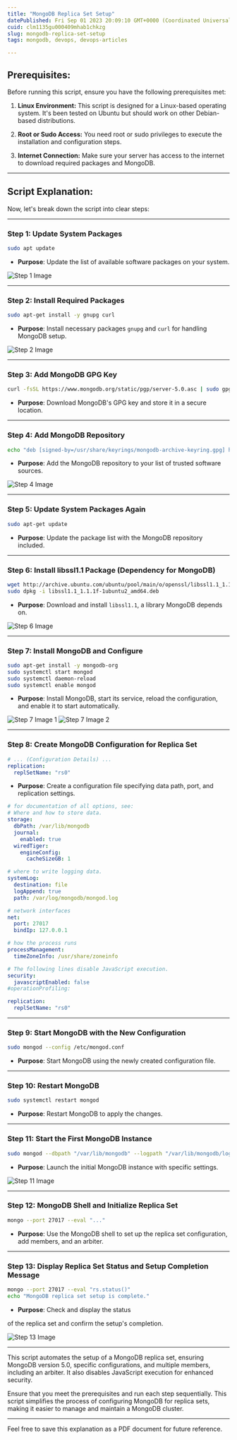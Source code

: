 ```yaml
---
title: "MongoDB Replica Set Setup"
datePublished: Fri Sep 01 2023 20:09:10 GMT+0000 (Coordinated Universal Time)
cuid: clm1135gu000409mhab1chkzg
slug: mongodb-replica-set-setup
tags: mongodb, devops, devops-articles

---
```



## **Prerequisites:**

Before running this script, ensure you have the following prerequisites met:

1. **Linux Environment:** This script is designed for a Linux-based operating system. It's been tested on Ubuntu but should work on other Debian-based distributions.

2. **Root or Sudo Access:** You need root or sudo privileges to execute the installation and configuration steps.

3. **Internet Connection:** Make sure your server has access to the internet to download required packages and MongoDB.

---

## **Script Explanation:**

Now, let's break down the script into clear steps:

---

### **Step 1: Update System Packages**

```bash
sudo apt update
```

- **Purpose**: Update the list of available software packages on your system.

![Step 1 Image](https://cdn.hashnode.com/res/hashnode/image/upload/v1693598354875/0fcb1ec5-2ea1-4d5b-ba63-e40dfa783184.png)

---

### **Step 2: Install Required Packages**

```bash
sudo apt-get install -y gnupg curl
```

- **Purpose**: Install necessary packages `gnupg` and `curl` for handling MongoDB setup.

![Step 2 Image](https://cdn.hashnode.com/res/hashnode/image/upload/v1693598382830/79c5c865-083b-4a74-b090-c30953c78631.png)

---

### **Step 3: Add MongoDB GPG Key**

```bash
curl -fsSL https://www.mongodb.org/static/pgp/server-5.0.asc | sudo gpg --dearmor -o /usr/share/keyrings/mongodb-archive-keyring.gpg
```

- **Purpose**: Download MongoDB's GPG key and store it in a secure location.

---

### **Step 4: Add MongoDB Repository**

```bash
echo "deb [signed-by=/usr/share/keyrings/mongodb-archive-keyring.gpg] https://repo.mongodb.org/apt/ubuntu focal/mongodb-org/5.0 multiverse" | sudo tee /etc/apt/sources.list.d/mongodb-org-5.0.list
```

- **Purpose**: Add the MongoDB repository to your list of trusted software sources.

![Step 4 Image](https://cdn.hashnode.com/res/hashnode/image/upload/v1693598427155/53fb417d-6323-4b34-81c7-df775c5f2e7e.png)

---

### **Step 5: Update System Packages Again**

```bash
sudo apt-get update
```

- **Purpose**: Update the package list with the MongoDB repository included.

---

### **Step 6: Install libssl1.1 Package (Dependency for MongoDB)**

```bash
wget http://archive.ubuntu.com/ubuntu/pool/main/o/openssl/libssl1.1_1.1.1f-1ubuntu2_amd64.deb
sudo dpkg -i libssl1.1_1.1.1f-1ubuntu2_amd64.deb
```

- **Purpose**: Download and install `libssl1.1`, a library MongoDB depends on.

![Step 6 Image](https://cdn.hashnode.com/res/hashnode/image/upload/v1693598445330/101b5420-0870-4905-96bd-bb00b29f4385.png)

---

### **Step 7: Install MongoDB and Configure**

```bash
sudo apt-get install -y mongodb-org
sudo systemctl start mongod
sudo systemctl daemon-reload
sudo systemctl enable mongod
```

- **Purpose**: Install MongoDB, start its service, reload the configuration, and enable it to start automatically.

![Step 7 Image 1](https://cdn.hashnode.com/res/hashnode/image/upload/v1693598466260/63ba183d-e75f-4b8a-b117-37c0196a7468.png)
![Step 7 Image 2](https://cdn.hashnode.com/res/hashnode/image/upload/v1693598482847/ea89cf02-997b-43fa-9eb2-227c23b4cf9d.png)

---

### **Step 8: Create MongoDB Configuration for Replica Set**

```yaml
# ... (Configuration Details) ...
replication:
  replSetName: "rs0"
```

- **Purpose**: Create a configuration file specifying data path, port, and replication settings.

```yaml
# for documentation of all options, see:
# Where and how to store data.
storage:
  dbPath: /var/lib/mongodb
  journal:
    enabled: true
  wiredTiger:
    engineConfig:
      cacheSizeGB: 1

# where to write logging data.
systemLog:
  destination: file
  logAppend: true
  path: /var/log/mongodb/mongod.log

# network interfaces
net:
  port: 27017
  bindIp: 127.0.0.1

# how the process runs
processManagement:
  timeZoneInfo: /usr/share/zoneinfo

# The following lines disable JavaScript execution.
security:
  javascriptEnabled: false
#operationProfiling:

replication:
  replSetName: "rs0"
```

---

### **Step 9: Start MongoDB with the New Configuration**

```bash
sudo mongod --config /etc/mongod.conf
```

- **Purpose**: Start MongoDB using the newly created configuration file.

---

### **Step 10: Restart MongoDB**

```bash
sudo systemctl restart mongod
```

- **Purpose**: Restart MongoDB to apply the changes.

---

### **Step 11: Start the First MongoDB Instance**

```bash
sudo mongod --dbpath "/var/lib/mongodb" --logpath "/var/lib/mongodb/log/mongod.log" --port 27017 --storageEngine=wiredTiger --wiredTigerCacheSizeGB 1 --journal --replSet rs0 --noScripting
```

- **Purpose**: Launch the initial MongoDB instance with specific settings.

![Step 11 Image](https://cdn.hashnode.com/res/hashnode/image/upload/v1693598755783/4c7ff005-f570-4c6e-8a12-9d40ba429780.png)

---

### **Step 12: MongoDB Shell and Initialize Replica Set**

```bash
mongo --port 27017 --eval "..."
```

- **Purpose**: Use the MongoDB shell to set up the replica set configuration, add members, and an arbiter.

---

### **Step 13: Display Replica Set Status and Setup Completion Message**

```bash
mongo --port 27017 --eval "rs.status()"
echo "MongoDB replica set setup is complete."
```

- **Purpose**: Check and display the status

 of the replica set and confirm the setup's completion.

![Step 13 Image](https://cdn.hashnode.com/res/hashnode/image/upload/v1693598783232/17e00c85-3fa3-4804-8aaf-8ce3ea8b1d15.png)

---

This script automates the setup of a MongoDB replica set, ensuring MongoDB version 5.0, specific configurations, and multiple members, including an arbiter. It also disables JavaScript execution for enhanced security.

Ensure that you meet the prerequisites and run each step sequentially. This script simplifies the process of configuring MongoDB for replica sets, making it easier to manage and maintain a MongoDB cluster.

---

Feel free to save this explanation as a PDF document for future reference.